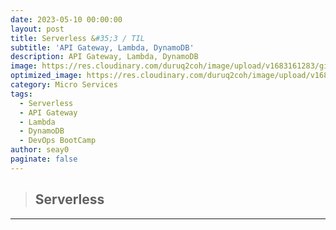 ```yaml
---
date: 2023-05-10 00:00:00
layout: post
title: Serverless &#35;3 / TIL
subtitle: 'API Gateway, Lambda, DynamoDB'
description: API Gateway, Lambda, DynamoDB
image: https://res.cloudinary.com/duruq2coh/image/upload/v1683161283/gitio/msa_b5yogy.png
optimized_image: https://res.cloudinary.com/duruq2coh/image/upload/v1683161283/gitio/msa_b5yogy.png
category: Micro Services
tags:
  - Serverless
  - API Gateway
  - Lambda
  - DynamoDB
  - DevOps BootCamp
author: seay0
paginate: false
---
```


> ## **Serverless** 
---

